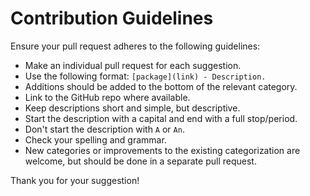 # Contribution Guidelines

Ensure your pull request adheres to the following guidelines:

- Make an individual pull request for each suggestion.
- Use the following format: `[package](link) - Description.`
- Additions should be added to the bottom of the relevant category.
- Link to the GitHub repo where available.
- Keep descriptions short and simple, but descriptive.
- Start the description with a capital and end with a full stop/period.
- Don't start the description with `A` or `An`.
- Check your spelling and grammar.
- New categories or improvements to the existing categorization are welcome, but should be done in a separate pull request.

Thank you for your suggestion!
